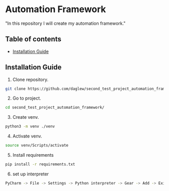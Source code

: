 # Automation Framework
 "In this repository I will create my automation framework."

## Table of contents
* [Installation Guide](#installation-guide)

## Installation Guide

1. Clone repository.

```bash
git clone https://github.com/daglew/second_test_project_automation_framework.git
```
2. Go to project.
```bash
cd second_test_project_automation_framework/
```
3. Create venv.
```bash
python3 -m venv ./venv
```
4. Activate venv.
```bash
source venv/Scripts/activate
```
5. Install requirements
```bash
pip install -r requirements.txt
```
6. set up interpreter
```bash
PyCharm -> File -> Settings -> Python interpreter -> Gear -> Add -> Existing environment -> ...  -> Interpreter -> <path>/venv/Scripts/python
``` 